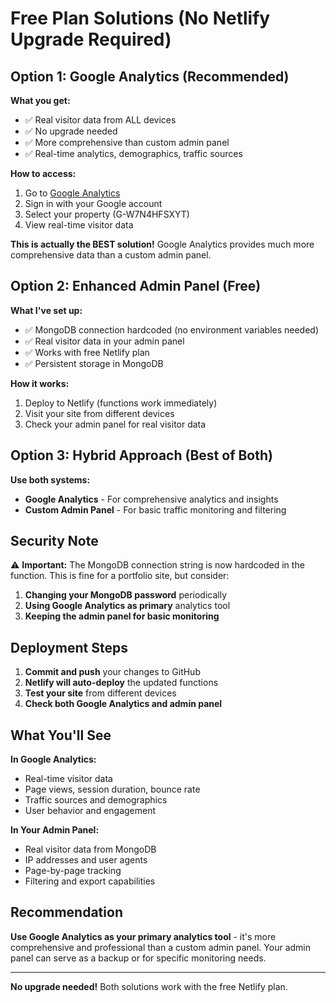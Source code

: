 # Free Plan Solutions (No Netlify Upgrade Required)

## Option 1: Google Analytics (Recommended)

**What you get:**
- ✅ Real visitor data from ALL devices
- ✅ No upgrade needed
- ✅ More comprehensive than custom admin panel
- ✅ Real-time analytics, demographics, traffic sources

**How to access:**
1. Go to [Google Analytics](https://analytics.google.com/)
2. Sign in with your Google account
3. Select your property (G-W7N4HFSXYT)
4. View real-time visitor data

**This is actually the BEST solution!** Google Analytics provides much more comprehensive data than a custom admin panel.

## Option 2: Enhanced Admin Panel (Free)

**What I've set up:**
- ✅ MongoDB connection hardcoded (no environment variables needed)
- ✅ Real visitor data in your admin panel
- ✅ Works with free Netlify plan
- ✅ Persistent storage in MongoDB

**How it works:**
1. Deploy to Netlify (functions work immediately)
2. Visit your site from different devices
3. Check your admin panel for real visitor data

## Option 3: Hybrid Approach (Best of Both)

**Use both systems:**
- **Google Analytics** - For comprehensive analytics and insights
- **Custom Admin Panel** - For basic traffic monitoring and filtering

## Security Note

⚠️ **Important:** The MongoDB connection string is now hardcoded in the function. This is fine for a portfolio site, but consider:

1. **Changing your MongoDB password** periodically
2. **Using Google Analytics as primary** analytics tool
3. **Keeping the admin panel for basic monitoring**

## Deployment Steps

1. **Commit and push** your changes to GitHub
2. **Netlify will auto-deploy** the updated functions
3. **Test your site** from different devices
4. **Check both Google Analytics and admin panel**

## What You'll See

**In Google Analytics:**
- Real-time visitor data
- Page views, session duration, bounce rate
- Traffic sources and demographics
- User behavior and engagement

**In Your Admin Panel:**
- Real visitor data from MongoDB
- IP addresses and user agents
- Page-by-page tracking
- Filtering and export capabilities

## Recommendation

**Use Google Analytics as your primary analytics tool** - it's more comprehensive and professional than a custom admin panel. Your admin panel can serve as a backup or for specific monitoring needs.

---

**No upgrade needed!** Both solutions work with the free Netlify plan. 